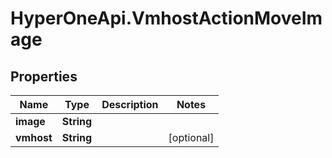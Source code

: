 # HyperOneApi.VmhostActionMoveImage

## Properties
Name | Type | Description | Notes
------------ | ------------- | ------------- | -------------
**image** | **String** |  | 
**vmhost** | **String** |  | [optional] 


